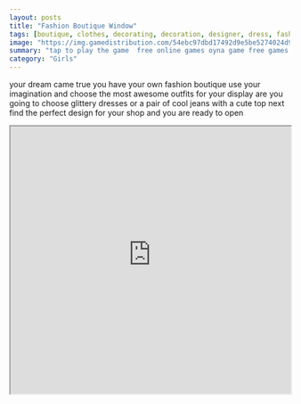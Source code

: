 ```yaml
---
layout: posts
title: "Fashion Boutique Window"
tags: [boutique, clothes, decorating, decoration, designer, dress, fashion, trend, free, online, games, oyna, game, free, games, play, play, games]
image: "https://img.gamedistribution.com/54ebc97dbd17492d9e5be5274024d9dc.jpg"
summary: "tap to play the game  free online games oyna game free games play play games"
category: "Girls"
---
```


your dream came true you have your own fashion boutique use your imagination and choose the most awesome outfits for your display are you going to choose glittery dresses or a pair of cool jeans with a cute top next find the perfect design for your shop and you are ready to open

<iframe width="100%" height="480px;" src="https://html5.gamedistribution.com/54ebc97dbd17492d9e5be5274024d9dc/"></iframe>